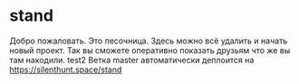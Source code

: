 # stand
Добро пожаловать. Это песочница. Здесь можно всё удалить и начать новый проект.
Так вы сможете оперативно показать друзьям что же вы там накодили.
test2
Ветка master автоматически деплоится на https://silenthunt.space/stand
